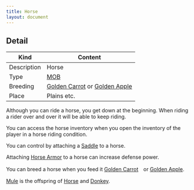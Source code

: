 ```yaml
---
title: Horse
layout: document
---
```

## Detail

|Kind|Content|
|---|---|
|Description|Horse|
|Type|[MOB](MOB)|
|Breeding|[Golden Carrot](Golden_Carrot) or [Golden Apple](Golden_Apple)|
|Place|Plains etc.|

Although you can ride a horse, you get down at the beginning.
When riding a rider over and over it will be able to keep riding.

You can access the horse inventory when you open the inventory of the player in a horse riding condition.

You can control by attaching a [Saddle](Saddle) to a horse.

Attaching [Horse Armor](Iron_Horse_Armor) to a horse can increase defense power.

You can breed a horse when you feed it [Golden Carrot](Golden_Carrot)　or [Golden Apple](Golden_Apple).

[Mule](Mule) is the offspring of [Horse](Horse) and [Donkey](Donkey).
